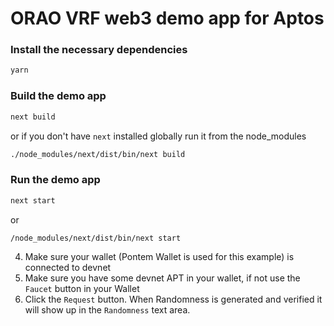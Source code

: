 # ORAO VRF web3 demo app for Aptos
### Install the necessary dependencies

```sh
yarn
```

### Build the demo app

```sh
next build
```

or if you don't have `next` installed globally run it from the node_modules

```sh
./node_modules/next/dist/bin/next build
```

### Run the demo app
```sh
next start
```
or
```sh
/node_modules/next/dist/bin/next start
```

4. Make sure your wallet (Pontem Wallet is used for this example) is connected to devnet
5. Make sure you have some devnet APT in your wallet, if not use the `Faucet` button in your Wallet
6. Click the `Request` button. When Randomness is generated and verified it will show up in the `Randomness` text area.
